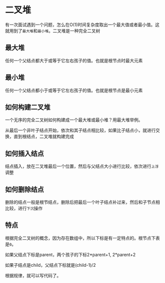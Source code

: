 # 二叉堆

有一次面试遇到一个问题，怎么在O(1)时间复杂度取出一个最大值或者最小值。这就用到了`最大堆`和`最小堆`。二叉堆是一种完全二叉树

## 最大堆

任何一个父结点都大于或等于它左右孩子的值。也就是根节点时最大元素

## 最小堆

任何一个父结点都小于或等于它左右孩子的值。也就是根节点是最小元素

## 如何构建二叉堆

一个无序的完全二叉树如何构建成一个最大堆或最小堆？用最大堆举例。

从最后一个非叶子结点开始，依次和其子结点相比较，如果比子结点小，就进行交换，直到根结点，二叉堆就构建完成

## 如何插入结点

结点插入，放在二叉堆最后一个位置，然后与父结点大小进行比较，依次进行`上浮`调整

## 如何删除结点

删除的结点一般是根节结点，删除后把最后一个叶子结点补过来，然后和子节点相比较，进行`下沉`操作

## 特点

根据完全二叉树的概念，因为存在数组中，所以下标是有一定特点的。根节点下表是`0`。

如果父结点下标是parent，两个孩子的下标2\*parent+1, 2\*parent+2

如果子结点是child，父结点下标就是(child-1)/2

根据规律，就可以写代码了。



